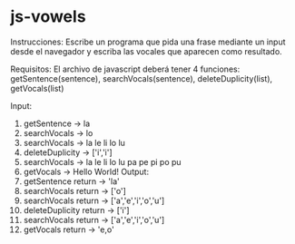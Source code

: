 # js-vowels

Instrucciones: Escribe un programa que pida una frase mediante un input desde el navegador y escriba las vocales que aparecen como resultado.

Requisitos:
El archivo de javascript deberá tener 4 funciones: getSentence(sentence), searchVocals(sentence), deleteDuplicity(list), getVocals(list)

Input:
1) getSentence -> la
2) searchVocals -> lo
3) searchVocals ->  la le li lo lu
4) deleteDuplicity -> ['i','i']
5) searchVocals -> la le li lo lu pa pe pi po pu
6) getVocals -> Hello World!
Output:
1) getSentence return -> 'la'
2) searchVocals return   -> ['o']
3) searchVocals return  -> ['a','e','i','o','u']
4) deleteDuplicity return  -> ['i']
5) searchVocals return  -> ['a','e','i','o','u']
6) getVocals return  -> 'e,o'